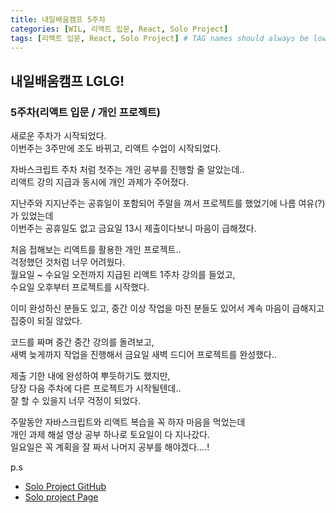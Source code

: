 ```yaml
---
title: 내일배움캠프 5주차
categories: [WIL, 리액트 입문, React, Solo Project]
tags: [리액트 입문, React, Solo Project] # TAG names should always be lowercase
---
```


## 내일배움캠프 LGLG!

### 5주차(리액트 입문 / 개인 프로젝트)

새로운 주차가 시작되었다.<br>
이번주는 3주만에 조도 바뀌고, 리액트 수업이 시작되었다.

자바스크립트 주차 처럼 첫주는 개인 공부를 진행할 줄 알았는데..<br>
리액트 강의 지급과 동시에 개인 과제가 주어졌다.<br>

지난주와 지지난주는 공휴일이 포함되어 주말을 껴서 프로젝트를 했었기에 나름 여유(?)가 있었는데<br>
이번주는 공휴일도 없고 금요일 13시 제출이다보니 마음이 급해졌다.<br>

처음 접해보는 리액트를 활용한 개인 프로젝트..<br>
걱정했던 것처럼 너무 어려웠다.<br>
월요일 ~ 수요일 오전까지 지급된 리액트 1주차 강의를 들었고,<br> 수요일 오후부터 프로젝트를 시작했다.

이미 완성하신 분들도 있고, 중간 이상 작업을 마친 분들도 있어서 계속 마음이 급해지고 집중이 되질 않았다.<br>

코드를 짜며 중간 중간 강의를 돌려보고,<br>
새벽 늦게까지 작업을 진행해서 금요일 새벽 드디어 프로젝트를 완성했다..

제출 기한 내에 완성하여 뿌듯하기도 했지만,<br>
당장 다음 주차에 다른 프로젝트가 시작될텐데..<br>
잘 할 수 있을지 너무 걱정이 되었다.

주말동안 자바스크립트와 리액트 복습을 꼭 하자 마음을 먹었는데<br>
개인 과제 해설 영상 공부 하나로 토요일이 다 지나갔다.<br>
일요일은 꼭 계획을 잘 짜서 나머지 공부를 해야겠다....!

p.s <br>

- [Solo Project GitHub](https://github.com/ParkJe2/react-solo-project)
  <br>
- [Solo project Page](https://react-solo-project.vercel.app/)
